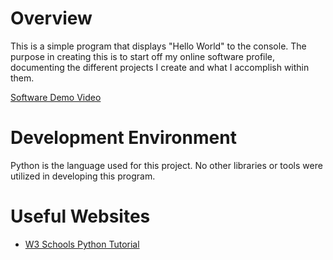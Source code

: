 # Overview

This is a simple program that displays "Hello World" to the console.
The purpose in creating this is to start off my online software profile, documenting the different projects I create and what I accomplish within them.

[Software Demo Video](https://youtu.be/7CaACowrKOc)

# Development Environment

Python is the language used for this project. No other libraries or tools were utilized in developing this program.

# Useful Websites

<!-- {Make a list of websites that you found helpful in this project}
<!-- * [Web Site Name](http://url.link.goes.here) -->
* [W3 Schools Python Tutorial](https://www.w3schools.com/python/)